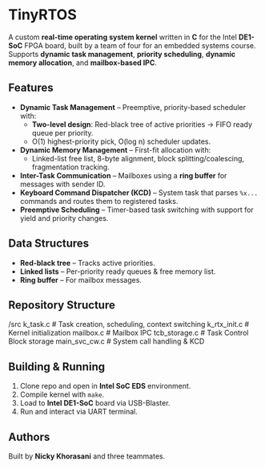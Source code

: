 # TinyRTOS

A custom **real-time operating system kernel** written in **C** for the Intel **DE1-SoC** FPGA board, built by a team of four for an embedded systems course. Supports **dynamic task management**, **priority scheduling**, **dynamic memory allocation**, and **mailbox-based IPC**.

## Features
- **Dynamic Task Management** – Preemptive, priority-based scheduler with:
  - **Two-level design**: Red-black tree of active priorities → FIFO ready queue per priority.
  - O(1) highest-priority pick, O(log n) scheduler updates.
- **Dynamic Memory Management** – First-fit allocation with:
  - Linked-list free list, 8-byte alignment, block splitting/coalescing, fragmentation tracking.
- **Inter-Task Communication** – Mailboxes using a **ring buffer** for messages with sender ID.
- **Keyboard Command Dispatcher (KCD)** – System task that parses `%x...` commands and routes them to registered tasks.
- **Preemptive Scheduling** – Timer-based task switching with support for yield and priority changes.

## Data Structures
- **Red-black tree** – Tracks active priorities.
- **Linked lists** – Per-priority ready queues & free memory list.
- **Ring buffer** – For mailbox messages.

## Repository Structure
/src
k_task.c # Task creation, scheduling, context switching
k_rtx_init.c # Kernel initialization
mailbox.c # Mailbox IPC
tcb_storage.c # Task Control Block storage
main_svc_cw.c # System call handling & KCD

## Building & Running
1. Clone repo and open in **Intel SoC EDS** environment.
2. Compile kernel with `make`.
3. Load to **Intel DE1-SoC** board via USB-Blaster.
4. Run and interact via UART terminal.

## Authors
Built by **Nicky Khorasani** and three teammates.